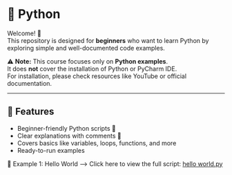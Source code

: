 # 🐍 Python

Welcome! 🚀  
This repository is designed for **beginners** who want to learn Python by exploring simple and well-documented code examples.  

⚠️ **Note:** This course focuses only on **Python examples**.  
It does **not** cover the installation of Python or PyCharm IDE.  
For installation, please check resources like YouTube or official documentation. 

---

## 📌 Features
- Beginner-friendly Python scripts 📝  
- Clear explanations with comments 🔰  
- Covers basics like variables, loops, functions, and more  
- Ready-to-run examples

📌 Example 1: Hello World --> Click here to view the full script: [hello world.py](<hello world.py>)
